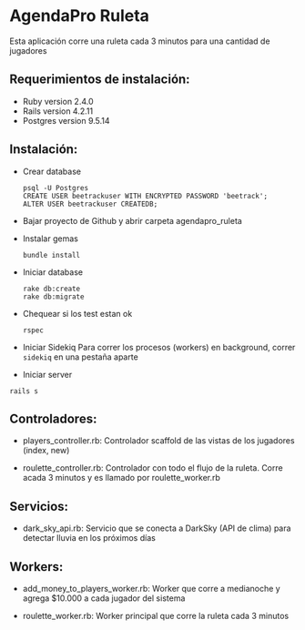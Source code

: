 # AgendaPro Ruleta

Esta aplicación corre una ruleta cada 3 minutos para una cantidad de jugadores

## Requerimientos de instalación:

* Ruby version 2.4.0
* Rails version 4.2.11
* Postgres version 9.5.14

## Instalación:

* Crear database
  ```
  psql -U Postgres
  CREATE USER beetrackuser WITH ENCRYPTED PASSWORD 'beetrack';
  ALTER USER beetrackuser CREATEDB;
  ```

* Bajar proyecto de Github y abrir carpeta agendapro_ruleta

* Instalar gemas
  ```
  bundle install
  ```

* Iniciar database
  ```
  rake db:create
  rake db:migrate
  ```

* Chequear si los test estan ok
  ```
  rspec
  ```

* Iniciar Sidekiq
Para correr los procesos (workers) en background, correr `sidekiq` en una pestaña aparte

* Iniciar server
```
rails s
```

## Controladores:

* players_controller.rb: Controlador scaffold de las vistas de los jugadores (index, new)

* roulette_controller.rb: Controlador con todo el flujo de la ruleta. Corre acada 3 minutos y es llamado por roulette_worker.rb

## Servicios:

* dark_sky_api.rb: Servicio que se conecta a DarkSky (API de clima) para detectar lluvia en los próximos días

## Workers:

* add_money_to_players_worker.rb: Worker que corre a medianoche y agrega $10.000 a cada jugador del sistema

* roulette_worker.rb: Worker principal que corre la ruleta cada 3 minutos

